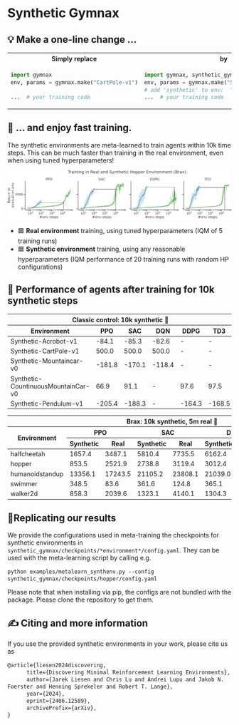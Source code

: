 # Synthetic Gymnax
## 💡 Make a one-line change ...
<table>
<tr>
<th>Simply replace</th>
<th>by</th>
</tr>
<tr>
<td>
  
```python
import gymnax
env, params = gymnax.make("CartPole-v1")

...  # your training code
```
</td>
<td>

```python
import gymnax, synthetic_gymnax
env, params = gymnax.make("Synthetic-CartPole-v1")
# add 'synthetic' to env:  ^^^^^^^^^^
...  # your training code
```
</td>
</tr>
</table>

## 💨 ... and enjoy fast training. 

The synthetic environments are meta-learned to train agents within 10k time steps. 
This can be much faster than training in the real environment, even when using tuned hyperparameters!

![](img/training_scb_real_accumulated_with_background.png)
- 🟩 **Real environment** training, using tuned hyperparameters (IQM of 5 training runs)
- 🟦 **Synthetic environment** training, using any reasonable hyperparameters (IQM performance of 20 training runs with random HP configurations)


## 🏅 Performance of agents after training for 10k synthetic steps 
<table>
  <thead>
    <tr>
      <th colspan=6>Classic control: 10k synthetic 🦶</th>
    </th>
    <tr>
      <th>Environment</th>
      <th>PPO</th>
      <th>SAC</th>
      <th>DQN</th>
      <th>DDPG</th>
      <th>TD3</th>
    </tr>
  </thead>
  <tbody>
    <tr>
      <td>Synthetic-Acrobot-v1</td>
      <td>-84.1</td>
      <td>-85.3</td>
      <td>-82.6</td>
      <td>-</td>
      <td>-</td>
    </tr>
    <tr>
      <td>Synthetic-CartPole-v1</td>
      <td>500.0</td>
      <td>500.0</td>
      <td>500.0</td>
      <td>-</td>
      <td>-</td>
    </tr>
    <tr>
      <td>Synthetic-Mountaincar-v0</td>
      <td>-181.8</td>
      <td>-170.1</td>
      <td>-118.4</td>
      <td>-</td>
      <td>-</td>
    </tr>
    <tr>
      <td>Synthetic-CountinuousMountainCar-v0</td>
      <td>66.9</td>
      <td>91.1</td>
      <td>-</td>
      <td>97.6</td>
      <td>97.5</td>
    </tr>
    <tr>
      <td>Synthetic-Pendulum-v1</td>
      <td>-205.4</td>
      <td>-188.3</td>
      <td>-</td>
      <td>-164.3</td>
      <td>-168.5</td>
    </tr>
  </tbody>
</table>
<table>
  <thead>
    <tr>
      <th colspan=9>Brax: 10k synthetic, 5m real 🦶</th>
    </th>
    <tr>
      <th rowspan=2>Environment</th>
      <th colspan=2>PPO</th>
      <th colspan=2>SAC</th>
      <th colspan=2>DDPG</th>
      <th colspan=2>TD3</th>
    </tr>
    <tr>
      <th>Synthetic</th>
      <th>Real</th>
      <th>Synthetic</th>
      <th>Real</th>
      <th>Synthetic</th>
      <th>Real</th>
      <th>Synthetic</th>
      <th>Real</th>
    </tr>
  </thead>
  <tbody>
    <tr>
      <td>halfcheetah</td>
      <td>1657.4</td>
      <td><!-- b -->3487.1<!-- /b --></td>
      <td>5810.4</td>
      <td><!-- b -->7735.5<!-- /b --></td>
      <td><!-- b -->6162.4<!-- /b --></td>
      <td>3263.3</td>
      <td>6555.8</td>
      <td><!-- b -->13213.5<!-- /b --></td>
    </tr>
    <tr>
      <td>hopper</td>
      <td>853.5</td>
      <td><!-- b -->2521.9<!-- /b --></td>
      <td>2738.8</td>
      <td><!-- b -->3119.4<!-- /b --></td>
      <td><!-- b -->3012.4<!-- /b --></td>
      <td>1536.0</td>
      <td>2985.3</td>
      <td><!-- b -->3325.8<!-- /b --></td>
    </tr>
    <tr>
      <td>humanoidstandup</td>
      <td>13356.1</td>
      <td><!-- b -->17243.5<!-- /b --></td>
      <td>21105.2</td>
      <td><!-- b -->23808.1<!-- /b --></td>
      <td>21039.0</td>
      <td><!-- b -->24944.8<!-- /b --></td>
      <td>20372.0</td>
      <td><!-- b -->28376.2<!-- /b --></td>
    </tr>
    <tr>
      <td>swimmer</td>
      <td><!-- b -->348.5<!-- /b --></td>
      <td>83.6</td>
      <td><!-- b -->361.6<!-- /b --></td>
      <td>124.8</td>
      <td><!-- b -->365.1<!-- /b --></td>
      <td>348.5</td>
      <td><!-- b -->365.4<!-- /b --></td>
      <td>232.2</td>
    </tr>
    <tr>
      <td>walker2d</td>
      <td>858.3</td>
      <td><!-- b -->2039.6<!-- /b --></td>
      <td>1323.1</td>
      <td><!-- b -->4140.1<!-- /b --></td>
      <td><!-- b -->1304.3<!-- /b --></td>
      <td>698.3</td>
      <td>1321.8</td>
      <td><!-- b -->4605.8<!-- /b --></td>
    </tr>
  </tbody>
</table>


## 💫Replicating our results
We provide the configurations used in meta-training the checkpoints for synthetic environments in `synthetic_gymnax/checkpoints/*environment*/config.yaml`. They can be used with the meta-learning script by calling e.g.
```
python examples/metalearn_synthenv.py --config synthetic_gymnax/checkpoints/hopper/config.yaml
```

Please note that when installing via pip, the configs are not bundled with the package. 
Please clone the repository to get them.


## ✍ Citing and more information
If you use the provided synthetic environments in your work, please cite us as
```
@article{liesen2024discovering,
      title={Discovering Minimal Reinforcement Learning Environments}, 
      author={Jarek Liesen and Chris Lu and Andrei Lupu and Jakob N. Foerster and Henning Sprekeler and Robert T. Lange},
      year={2024},
      eprint={2406.12589},
      archivePrefix={arXiv},
}
```
